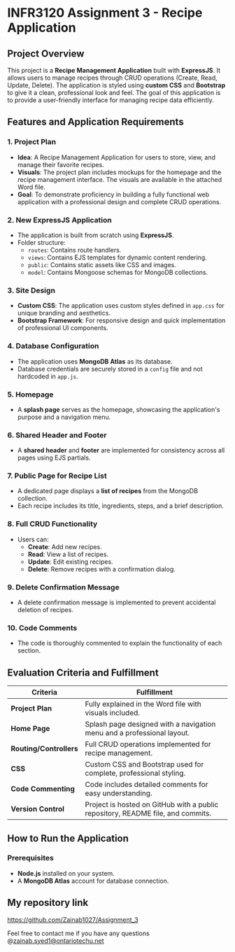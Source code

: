 # INFR3120 Assignment 3 - Recipe Application

## Project Overview
This project is a **Recipe Management Application** built with **ExpressJS**. It allows users to manage recipes through CRUD operations (Create, Read, Update, Delete). The application is styled using **custom CSS** and **Bootstrap** to give it a clean, professional look and feel. The goal of this application is to provide a user-friendly interface for managing recipe data efficiently.

## Features and Application Requirements
### 1. Project Plan
- **Idea**: A Recipe Management Application for users to store, view, and manage their favorite recipes.
- **Visuals**: The project plan includes mockups for the homepage and the recipe management interface. The visuals are available in the attached Word file.
- **Goal**: To demonstrate proficiency in building a fully functional web application with a professional design and complete CRUD operations.

### 2. New ExpressJS Application
- The application is built from scratch using **ExpressJS**.
- Folder structure:
  - `routes`: Contains route handlers.
  - `views`: Contains EJS templates for dynamic content rendering.
  - `public`: Contains static assets like CSS and images.
  - `model`: Contains Mongoose schemas for MongoDB collections.

### 3. Site Design
- **Custom CSS**: The application uses custom styles defined in `app.css` for unique branding and aesthetics.
- **Bootstrap Framework**: For responsive design and quick implementation of professional UI components.

### 4. Database Configuration
- The application uses **MongoDB Atlas** as its database.
- Database credentials are securely stored in a `config` file and not hardcoded in `app.js`.

### 5. Homepage
- A **splash page** serves as the homepage, showcasing the application's purpose and a navigation menu.

### 6. Shared Header and Footer
- A **shared header** and **footer** are implemented for consistency across all pages using EJS partials.

### 7. Public Page for Recipe List
- A dedicated page displays a **list of recipes** from the MongoDB collection.
- Each recipe includes its title, ingredients, steps, and a brief description.

### 8. Full CRUD Functionality
- Users can:
  - **Create**: Add new recipes.
  - **Read**: View a list of recipes.
  - **Update**: Edit existing recipes.
  - **Delete**: Remove recipes with a confirmation dialog.

### 9. Delete Confirmation Message
- A delete confirmation message is implemented to prevent accidental deletion of recipes.

### 10. Code Comments
- The code is thoroughly commented to explain the functionality of each section.

## Evaluation Criteria and Fulfillment
| **Criteria**          | **Fulfillment**                                                                 |
|------------------------|---------------------------------------------------------------------------------|
| **Project Plan**       | Fully explained in the Word file with visuals included.                         |
| **Home Page**          | Splash page designed with a navigation menu and a professional layout.          |
| **Routing/Controllers**| Full CRUD operations implemented for recipe management.                         |
| **CSS**                | Custom CSS and Bootstrap used for complete, professional styling.               |
| **Code Commenting**    | Code includes detailed comments for easy understanding.                        |
| **Version Control**    | Project is hosted on GitHub with a public repository, README file, and commits. |

## How to Run the Application
### Prerequisites
- **Node.js** installed on your system.
- A **MongoDB Atlas** account for database connection.

## My repository link 
https://github.com/Zainab1027/Assignment_3

Feel free to contact me if you have any questions @zainab.syed1@ontariotechu.net
